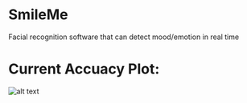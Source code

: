 # SmileMe

Facial recognition software that can detect mood/emotion in real time

# Current Accuacy Plot:
![alt text](https://github.com/[Frank-Gu-81]/SmileMe/blob/Main/model_accuracy.png?raw=true)
